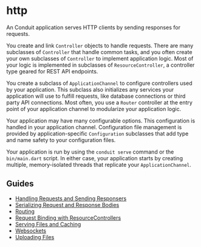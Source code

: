# http

An Conduit application serves HTTP clients by sending responses for requests.

You create and link `Controller` objects to handle requests. There are many subclasses of `Controller` that handle common tasks, and you often create your own subclasses of `Controller` to implement application logic. Most of your logic is implemented in subclasses of `ResourceController`, a controller type geared for REST API endpoints.

You create a subclass of `ApplicationChannel` to configure controllers used by your application. This subclass also initializes any services your application will use to fulfill requests, like database connections or third party API connections. Most often, you use a `Router` controller at the entry point of your application channel to modularize your application logic.

Your application may have many configurable options. This configuration is handled in your application channel. Configuration file management is provided by application-specific `Configuration` subclasses that add type and name safety to your configuration files.

Your application is run by using the `conduit serve` command or the `bin/main.dart` script. In either case, your application starts by creating multiple, memory-isolated threads that replicate your `ApplicationChannel`.

## Guides

* [Handling Requests and Sending Responsers](controller.md)
* [Serializing Request and Response Bodies](request_and_response.md)
* [Routing](routing.md)
* [Request Binding with ResourceControllers](resource_controller.md)
* [Serving Files and Caching](serving_files.md)
* [Websockets](websockets.md)
* [Uploading Files](file_upload.md)

